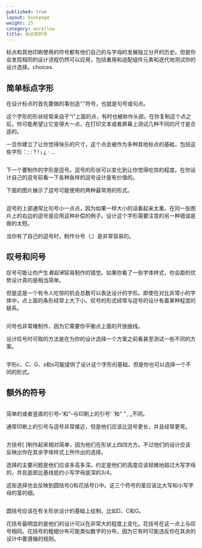 ```yaml
---
published: true
layout: bookpage
weight: 25
category: workflow
title: 标点和符号
---
```


标点和其他印刷使用的符号都有他们自己的与字母的发展独立分开的历史。但是你会发现相同的设计流程仍然可以应用，包括重用和适配组件元素和迭代地测试你的设计选择。choices.

## 简单标点字形

在设计标点时首先要做的事创造“.”符号，也就是句号或句点。

这个字形的形状经常来自于“i”上面的点，有时也被称作头部。在你复制这个点之后，你可能希望让它变得大一点，在打印文本或者屏幕上测试几种不同的尺寸是合适的。

一旦你建立了让你觉得快乐的尺寸，这个点会被作为多种其他标点的基础，包括这些字形：; : ? ! ¡ ¿ · …

<img src="images/period.png" alt="">

下一个要制作的字形是逗号。逗号的形状可以变化到让你觉得吃惊的程度。在你设计自己的逗号前看一下各种各样的逗号设计是有价值的。

下面的图片展示了逗号可能使用的两种最常用的形式。

<img src="images/commas.png" alt="">

逗号的上部通常比句号小一点点，因为如果一样大小的话看起来太重。在同一张图片上的右边的逗号是应用这种补偿的例子。设计这个字形需要注意的另一种错误是做的太短。

当你有了自己的逗号时，制作分号（;）是非常容易的。

## 叹号和问号

叹号可能让你产生<em>看起来</em>容易制作的错觉。如果你看了一些字体样式，你会距的优势设计真的是相当简单。

但是这是一个有令人吃惊的机会总数可以表达设计的字形。即使在对比非常小的字体中，点上面的条形经常上大下小。叹号的形式经常与逗号的设计有着某种程度的联系。

<img src="images/exclam.png" alt="">

问号也非常难制作，因为它需要你平衡点上面的开放曲线。

设计叹号时可取的方法是在为你的设计选择一个方案之前看甚至测试一些不同的方案。

<img src="images/question%20marks.png" alt="">

字形c、C、G、s和s可能提供了设计这个字形的基础，但是你也可以选择一个不同的形式。

## 额外的符号

<img src="images/3quotes.png" alt="">

简单的或者竖直的引号&ndash;‘和"&ndash;与印刷上的引号‘ ’和“ ” ‚ „不同。

通常印刷上的引号与逗号非常接近，但是他们应该比逗号更长，并且经常更弯。

<img src="images/3quotes2.png" alt="">

方括号[ ]制作起来相对简单，因为他们在形状上四四方方。不过他们的设计应该反映出你在其余字体样式上所作出的选择。

选择的主要问题是他们应该多高多深。约定是他们的高度应该轻微地超过大写字母的，并且底部比基线低约小写字母底深的3/4。

这些选择也会反映到圆括号()和花括号{}中。这三个符号的茎应该比大写和小写字母的茎的细。

<img src="images/1Brackets1.png" alt="">

圆括号应该在有关形状设计的基础上绘制，比如D、C和G。

花括号最明显的是他们的设计可以在非常大的程度上变化。花括号在这一点上与叹号相同。花括号的粗细分布可能类似数字的分布，因为它有时可能违反你在其余的设计中要遵循的规则。
